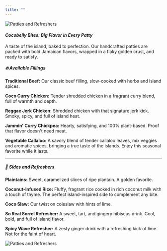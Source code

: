 ```yaml
---
title: ""
---
```

![Patties and Refreshers](/images/menu-banner.jpg)

#### *Cocobelly Bites: Big Flavor in Every Patty*

A taste of the island, baked to perfection. Our handcrafted patties are packed with bold Jamaican flavors, wrapped in a flaky golden crust, and ready to satisfy.

##### 🔥 *Available Fillings*

**Traditional Beef:**
Our classic beef filling, slow-cooked with herbs and island spices.

**Coco Curry Chicken:**
Tender shredded chicken in a fragrant curry blend, full of warmth and depth.

**Reggae Jerk Chicken:**
Shredded chicken with that signature jerk kick. Smoky, spicy, and full of island heat.

**Jammin' Curry Chickpea:**
Hearty, satisfying, and 100% plant-based. Proof that flavor doesn't need meat.

**Vegetable Callaloo:**
A savory blend of tender callaloo leaves, mix veggies and aromatic spices, bringing a true taste of the islands. Enjoy this seasonal favorite while it lasts.

---
##### 🥥 *Sides and Refreshers*

**Plaintains:**
Sweet, caramelized slices of ripe plantain. A golden favorite.

**Coconut-Infused Rice:**
Fluffy, fragrant rice cooked in rich coconut milk with a touch of thyme. The perfect island-inspired side to complement any bite.

**Coco Slaw:**
Our twist on coleslaw with hints of lime.

**So Real Sorrel Refresher:** 
A sweet, tart, and gingery hibiscus drink. Cool, bold, and full of island flavor.

**Spicy Wave Refresher:**
A zesty ginger drink with a refreshing kick of lime. Not for the faint of heart.

![Patties and Refreshers](/images/menu-banner.jpg)